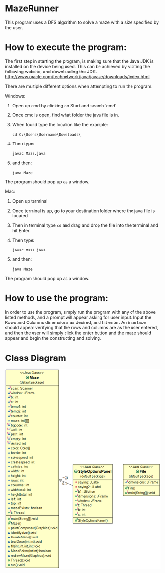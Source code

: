 # MazeRunner
This program uses a DFS algorithm to solve a maze with a size specified by the user.

# How to execute the program:


The first step in starting the program, is making sure that the Java JDK is installed on the device being used. This can be achieved by visiting the following website, and downloading the JDK. 
	http://www.oracle.com/technetwork/java/javase/downloads/index.html


There are multiple different options when attempting to run the program.

Windows:

1. Open up cmd by clicking on Start and search ‘cmd’.
2. Once cmd is open, find what folder the java file is in.
3. When found type the location like the example: 

	`cd C:\Users\Username\Downloads\`

4. Then type:

	`javac Maze.java`

5. and then:

	`java Maze` 

The program should pop up as a window.


Mac:

1. Open up terminal
2. Once terminal is up, go to your destination folder where the java file is located
3. Then in terminal type `cd` and drag and drop the file into the terminal and hit Enter.
4. Then type:

	`javac Maze.java`
	
5. and then:

	`java Maze`
	
The program should pop up as a window.

# How to use the program:

In order to use the program, simply run the program with any of the above listed methods, and a prompt will appear asking for user input. Input the Rows and Columns dimensions as desired, and hit enter. An interface should appear verifying that the rows and columns are as the user entered, and then the user will simply click the enter button and the maze should appear and begin the constructing and solving.

# Class Diagram

![alt tag](https://github.com/alieu526/MazeRunner/blob/master/ClassDiagram.png?raw=true)

